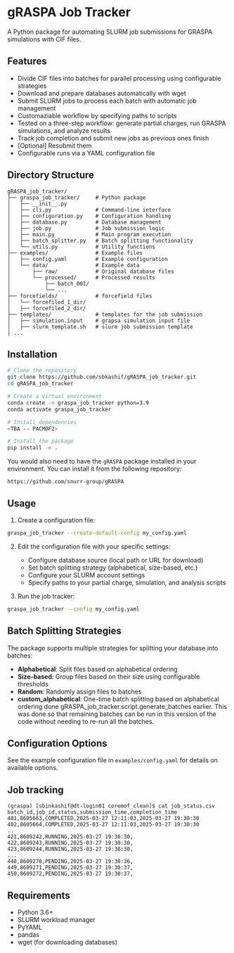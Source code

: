 # gRASPA Job Tracker

A Python package for automating SLURM job submissions for GRASPA simulations with CIF files.

## Features

- Divide CIF files into batches for parallel processing using configurable strategies
- Download and prepare databases automatically with wget
- Submit SLURM jobs to process each batch with automatic job management
- Customaziable workflow by specifying paths to scripts
- Tested on a three-step workflow: generate partial charges, run GRASPA simulations, and analyze results
- Track job completion and submit new jobs as previous ones finish
- [Optional] Resubmit them
- Configurable runs via a YAML configuration file

## Directory Structure

```
gRASPA_job_tracker/
├── graspa_job_tracker/     # Python package
│   ├── __init__.py
│   ├── cli.py              # Command-line interface
│   ├── configuration.py    # Configuration handling
│   ├── database.py         # Database management
│   ├── job.py              # Job submission logic
│   ├── main.py             # Main program execution
│   ├── batch_splitter.py   # Batch splitting functionality
│   └── utils.py            # Utility functions
├── examples/               # Example files
│   ├── config.yaml         # Example configuration
│   └── data/               # Example data
│       ├── raw/            # Original database files
│       └── processed/      # Processed results
│           ├── batch_001/
│           └── ...
├── forcefields/            # forcefield files
│   └── forcefiled_1_dir/
│   ├── forcefiled_2_dir/
├── templates/              # templates for the job submission
│   ├── simulation.input    # grapsa simulation input file
│   ├── slurm_template.sh   # slurm job submission template
| ...
```

## Installation

```bash
# Clone the repository
git clone https://github.com/sbkashif/gRASPA_job_tracker.git
cd gRASPA_job_tracker

# Create a virtual environment
conda create -n graspa_job_tracker python=3.9
conda activate graspa_job_tracker

# Install dependencies
<TBA -- PACMOF2>

# Install the package
pip install -e .
```

You would also need to have the `gRASPA` package installed in your environment. You can install it from the following repository: 

`https://github.com/snurr-group/gRASPA`

## Usage

1. Create a configuration file:
```bash
graspa_job_tracker --create-default-config my_config.yaml
```

2. Edit the configuration file with your specific settings:
   - Configure database source (local path or URL for download)
   - Set batch splitting strategy (alphabetical, size-based, etc.)
   - Configure your SLURM account settings
   - Specify paths to your partial charge, simulation, and analysis scripts

3. Run the job tracker:
```bash
graspa_job_tracker --config my_config.yaml
```

## Batch Splitting Strategies

The package supports multiple strategies for splitting your database into batches:

- **Alphabetical**: Split files based on alphabetical ordering
- **Size-based**: Group files based on their size using configurable thresholds
- **Random**: Randomly assign files to batches
- **custom_alphabetical**: One-time batch splitting based on alphabetical ordering done gRASPA_job_tracker.script.generate_batches earlier. This was done so that remaining batches can be run in this version of the code without needing to re-run all the batches.

## Configuration Options

See the example configuration file in `examples/config.yaml` for details on available options.

## Job tracking
```csv
(graspa) [sbinkashif@dt-login01 coremof_clean]$ cat job_status.csv 
batch_id,job_id,status,submission_time,completion_time
401,8605663,COMPLETED,2025-03-27 12:11:03,2025-03-27 19:30:30
402,8605664,COMPLETED,2025-03-27 12:11:03,2025-03-27 19:30:30
..
421,8609242,RUNNING,2025-03-27 19:30:30,
422,8609243,RUNNING,2025-03-27 19:30:30,
423,8609244,RUNNING,2025-03-27 19:30:30,
...
448,8609270,PENDING,2025-03-27 19:30:36,
449,8609271,PENDING,2025-03-27 19:30:37,
450,8609272,PENDING,2025-03-27 19:30:37,
```

## Requirements

- Python 3.6+
- SLURM workload manager
- PyYAML
- pandas
- wget (for downloading databases)
